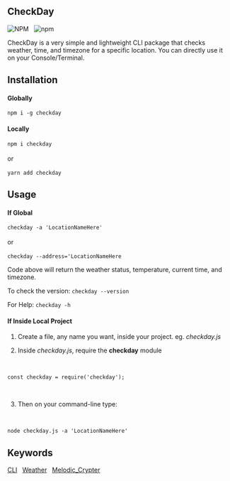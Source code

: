 ## CheckDay 
![NPM](https://img.shields.io/npm/l/checkday.svg) &nbsp; ![npm](https://img.shields.io/npm/v/checkday.svg)

CheckDay is a very simple and lightweight CLI package that checks weather, time, and timezone for a specific location. You can directly use it on your Console/Terminal.
    
    
## Installation


#### Globally
 `npm i -g checkday`

#### Locally
`npm i checkday`
<br>
<br>
or
<br>
<br>
`yarn add checkday`

## Usage

#### If Global
`checkday -a 'LocationNameHere'`
<br>
<br>
or
<br>
<br>
`checkday --address='LocationNameHere`

Code above will return the weather status, temperature, current time, and timezone.

To check the version:
`checkday --version`

For Help:
`checkday -h`

#### If Inside Local Project
1. Create a file, any name you want, inside your project. eg. *checkday.js*

2. Inside *checkday.js*, require the **checkday** module
<br>

`const checkday = require('checkday');`

<br>

   3. Then on your command-line type:

<br>

`node checkday.js -a 'LocationNameHere'`

## Keywords
[CLI](https://www.npmjs.com/search?q=keywords:CLI) &nbsp; [Weather](https://www.npmjs.com/search?q=keywords:Weather) &nbsp; [Melodic_Crypter](https://www.npmjs.com/search?q=keywords:Melodic_Crypter)

